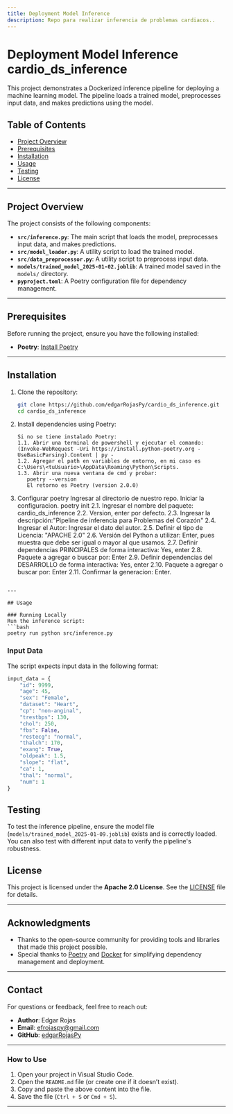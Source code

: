 ```yaml
---
title: Deployment Model Inference
description: Repo para realizar inferencia de problemas cardiacos..
---
```


# Deployment Model Inference cardio_ds_inference

This project demonstrates a Dockerized inference pipeline for deploying a machine learning model. The pipeline loads a trained model, preprocesses input data, and makes predictions using the model.

## Table of Contents
- [Project Overview](#project-overview)
- [Prerequisites](#prerequisites)
- [Installation](#installation)
- [Usage](#usage)
- [Testing](#testing)
- [License](#license)

---

## Project Overview

The project consists of the following components:
- **`src/inference.py`**: The main script that loads the model, preprocesses input data, and makes predictions.
- **`src/model_loader.py`**: A utility script to load the trained model.
- **`src/data_preprocessor.py`**: A utility script to preprocess input data.
- **`models/trained_model_2025-01-02.joblib`**: A trained model saved in the `models/` directory.
- **`pyproject.toml`**: A Poetry configuration file for dependency management.

---

## Prerequisites

Before running the project, ensure you have the following installed:
- **Poetry**: [Install Poetry](https://python-poetry.org/docs/#installation)

---

## Installation

1. Clone the repository:
   ```bash
   git clone https://github.com/edgarRojasPy/cardio_ds_inference.git
   cd cardio_ds_inference
   ```

2. Install dependencies using Poetry:
   ```
   Si no se tiene instalado Poetry:
   1.1. Abrir una terminal de powershell y ejecutar el comando:
   (Invoke-WebRequest -Uri https://install.python-poetry.org -UseBasicParsing).Content | py -
   1.2. Agregar el path en variables de entorno, en mi caso es C:\Users\<tuUsuario>\AppData\Roaming\Python\Scripts.
   1.3. Abrir una nueva ventana de cmd y probar:
      poetry --version
      El retorno es Poetry (version 2.0.0)  
  2. Configurar poetry
    Ingresar al directorio de nuestro repo. Iniciar la configuracion.
    poetry init
 2.1. Ingresar el nombre del paquete: cardio_ds_inference
 2.2. Version, enter por defecto.
 2.3. Ingresar la descripción:"Pipeline de inferencia para Problemas del Corazón"
 2.4. Ingresar el Autor: Ingresar el dato del autor.
 2.5. Definir el tipo de Licencia: "APACHE 2.0"
 2.6. Versión del Python a utilizar: Enter, pues muestra que debe ser igual o mayor al que usamos.
 2.7. Definir dependencias PRINCIPALES de forma interactiva: Yes, enter 
 2.8. Paquete a agregar o buscar por: Enter
 2.9. Definir dependencias del DESARROLLO de forma interactiva: Yes, enter
 2.10. Paquete a agregar o buscar por: Enter 
 2.11. Confirmar la generacion: Enter.

   ```

---

## Usage

### Running Locally
Run the inference script:
   ```bash
   poetry run python src/inference.py
   ```

### Input Data
The script expects input data in the following format:
```python
input_data = {
    "id": 9999,
    "age": 45,
    "sex": "Female",
    "dataset": "Heart",
    "cp": "non-anginal",
    "trestbps": 130,
    "chol": 250,
    "fbs": False,
    "restecg": "normal",
    "thalch": 170,
    "exang": True,
    "oldpeak": 1.5,
    "slope": "flat",
    "ca": 1,
    "thal": "normal",
    "num": 1
}
```

## Testing

To test the inference pipeline, ensure the model file (`models/trained_model_2025-01-09.joblib`) exists and is correctly loaded. You can also test with different input data to verify the pipeline's robustness.

## License

This project is licensed under the **Apache 2.0 License**. See the [LICENSE](LICENSE) file for details.

---

## Acknowledgments

- Thanks to the open-source community for providing tools and libraries that made this project possible.
- Special thanks to [Poetry](https://python-poetry.org/) and [Docker](https://www.docker.com/) for simplifying dependency management and deployment.

---

## Contact

For questions or feedback, feel free to reach out:
- **Author**: Edgar Rojas
- **Email**: efrojaspy@gmail.com
- **GitHub**: [edgarRojasPy](https://github.com/edgarRojasPy)


---

### **How to Use**
1. Open your project in Visual Studio Code.
2. Open the `README.md` file (or create one if it doesn’t exist).
3. Copy and paste the above content into the file.
4. Save the file (`Ctrl + S` or `Cmd + S`).

---
